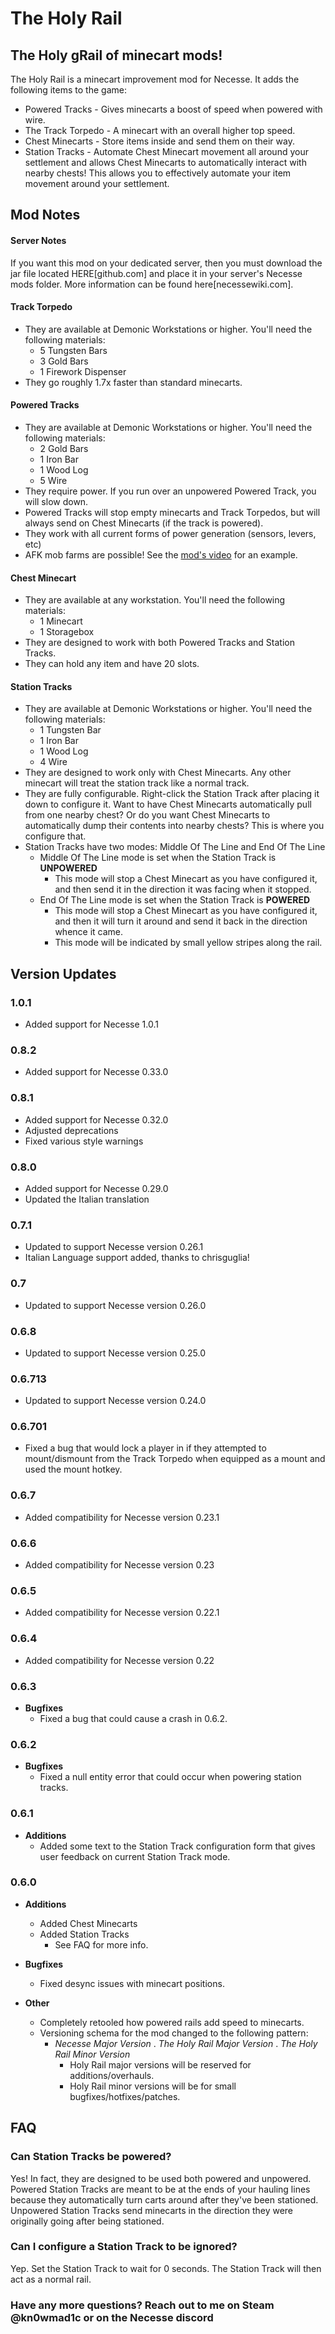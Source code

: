 
# The Holy Rail
## The Holy gRail of minecart mods!

The Holy Rail is a minecart improvement mod for Necesse. It adds the following items to the game:

- Powered Tracks - Gives minecarts a boost of speed when powered with wire.
- The Track Torpedo - A minecart with an overall higher top speed.
- Chest Minecarts - Store items inside and send them on their way.
- Station Tracks - Automate Chest Minecart movement all around your settlement and allows Chest Minecarts to automatically interact with nearby chests! This allows you to effectively automate your item movement around your settlement.


## Mod Notes
#### Server Notes
If you want this mod on your dedicated server, then you must download the jar file located HERE[github.com] and place it in your server's Necesse mods folder. More information can be found here[necessewiki.com].

#### Track Torpedo
- They are available at Demonic Workstations or higher. You'll need the following materials:
  - 5 Tungsten Bars
  - 3 Gold Bars
  - 1 Firework Dispenser
- They go roughly 1.7x faster than standard minecarts.

#### Powered Tracks
- They are available at Demonic Workstations or higher. You'll need the following materials:
  - 2 Gold Bars
  - 1 Iron Bar
  - 1 Wood Log
  - 5 Wire
- They require power. If you run over an unpowered Powered Track, you will slow down.
- Powered Tracks will stop empty minecarts and Track Torpedos, but will always send on Chest Minecarts (if the track is powered).
- They work with all current forms of power generation (sensors, levers, etc)
- AFK mob farms are possible! See the [mod's video](https://youtu.be/x6dosWzmnfY) for an example.

#### Chest Minecart
- They are available at any workstation. You'll need the following materials:
  - 1 Minecart
  - 1 Storagebox
- They are designed to work with both Powered Tracks and Station Tracks.
- They can hold any item and have 20 slots.

#### Station Tracks
- They are available at Demonic Workstations or higher. You'll need the following materials:
  - 1 Tungsten Bar
  - 1 Iron Bar
  - 1 Wood Log
  - 4 Wire
- They are designed to work only with Chest Minecarts. Any other minecart will treat the station track like a normal track.
- They are fully configurable. Right-click the Station Track after placing it down to configure it. Want to have Chest Minecarts automatically pull from one nearby chest? Or do you want Chest Minecarts to automatically dump their contents into nearby chests? This is where you configure that.
- Station Tracks have two modes: Middle Of The Line and End Of The Line
  - Middle Of The Line mode is set when the Station Track is **UNPOWERED**
    - This mode will stop a Chest Minecart as you have configured it, and then send it in the direction it was facing when it stopped.
  - End Of The Line mode is set when the Station Track is **POWERED**
    - This mode will stop a Chest Minecart as you have configured it, and then it will turn it around and send it back in the direction whence it came.
    - This mode will be indicated by small yellow stripes along the rail.

## Version Updates

### 1.0.1

- Added support for Necesse 1.0.1
  
### 0.8.2

- Added support for Necesse 0.33.0

### 0.8.1

- Added support for Necesse 0.32.0
- Adjusted deprecations
- Fixed various style warnings

### 0.8.0

- Added support for Necesse 0.29.0
- Updated the Italian translation

### 0.7.1

- Updated to support Necesse version 0.26.1
- Italian Language support added, thanks to chrisguglia!

### 0.7

- Updated to support Necesse version 0.26.0

### 0.6.8

- Updated to support Necesse version 0.25.0

### 0.6.713

- Updated to support Necesse version 0.24.0

### 0.6.701

- Fixed a bug that would lock a player in if they attempted to mount/dismount from the Track Torpedo when equipped as a mount and used the mount hotkey.

### 0.6.7

- Added compatibility for Necesse version 0.23.1

### 0.6.6

- Added compatibility for Necesse version 0.23

### 0.6.5

- Added compatibility for Necesse version 0.22.1

### 0.6.4

- Added compatibility for Necesse version 0.22

### 0.6.3

- **Bugfixes**
  - Fixed a bug that could cause a crash in 0.6.2.

### 0.6.2

- **Bugfixes**
  - Fixed a null entity error that could occur when powering station tracks.

### 0.6.1

- **Additions**
  - Added some text to the Station Track configuration form that gives user feedback on current Station Track mode.

### 0.6.0

- **Additions**
  - Added Chest Minecarts
  - Added Station Tracks
    - See FAQ for more info.

- **Bugfixes**
  - Fixed desync issues with minecart positions.

- **Other**
  - Completely retooled how powered rails add speed to minecarts.
  - Versioning schema for the mod changed to the following pattern:
    - *Necesse Major Version* . *The Holy Rail Major Version* . *The Holy Rail Minor Version*
      - Holy Rail major versions will be reserved for additions/overhauls.
      - Holy Rail minor versions will be for small bugfixes/hotfixes/patches.

## FAQ

### Can Station Tracks be powered?

Yes! In fact, they are designed to be used both powered and unpowered.  Powered Station Tracks are meant to be at the ends of your hauling lines because they automatically turn carts around after they've been stationed.  Unpowered Station Tracks send minecarts in the direction they were originally going after being stationed.

### Can I configure a Station Track to be ignored?

Yep. Set the Station Track to wait for 0 seconds. The Station Track will then act as a normal rail.

### Have any more questions?  Reach out to me on Steam @kn0wmad1c or on the Necesse discord
